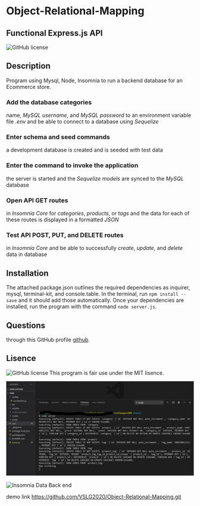 # Object-Relational-Mapping

## Functional Express.js API

![GitHub license](https://img.shields.io/badge/license-MIT-blue.svg)

## Description
Program using Mysql, Node, Insomnia to run a backend database for an Ecommerce store.

### Add the database categories
name, _MySQL username_, and _MySQL password_ to an environment variable file _.env_
and be able to connect to a database using _Sequelize_

### Enter schema and seed commands
 a development database is created and is seeded with test data

### Enter the command to invoke the application
 the server is started and the _Sequelize models_ are synced to the _MySQL_ database

### Open API GET routes
 in _Insomnia Core_ for *categories*, *products*, or *tags* and
 the data for each of these routes is displayed in a formatted *JSON*

### Test API POST, PUT, and DELETE routes 
 in _Insomnia Core_ and be able to successfully *create*, *update*, and *delete* data in database

 ## Installation
The attached package.json outlines the required dependencies as inquirer, mysql, terminal-kit, and console.table. In the terminal, run `npm install --save` and it should add those automatically. Once your dependencies are installed, run the program with the command `node server.js`.

## Questions
through this GitHub profile [github](#link).

## Lisence 
![GitHub license](https://img.shields.io/badge/license-MIT-blue.svg)
This program is fair use under the MIT lisence.
 
 
 ![data-seeding](images\databaseinit.png)

 ![Insomnia Data Back end](images\schemaInsomnia.png)
 
 demo link https://github.com/VSLG2020/Object-Relational-Mapping.git

